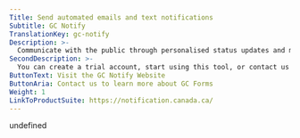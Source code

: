 ```yaml
---
Title: Send automated emails and text notifications
Subtitle: GC Notify
TranslationKey: gc-notify
Description: >-
  Communicate with the public through personalised status updates and messages.
SecondDescription: >-
  You can create a trial account, start using this tool, or contact us or by visiting the GC Notify website.
ButtonText: Visit the GC Notify Website
ButtonAria: Contact us to learn more about GC Forms
Weight: 1
LinkToProductSuite: https://notification.canada.ca/
---
```


undefined
